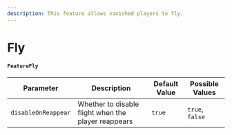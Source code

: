 ```yaml
---
description: This feature allows vanished players to fly.
---
```


# Fly

#### `FeatureFly`

| Parameter           | Description                                         | Default Value | Possible Values |
| ------------------- | --------------------------------------------------- | ------------- | --------------- |
| `disableOnReappear` | Whether to disable flight when the player reappears | `true`        | `true`, `false` |
